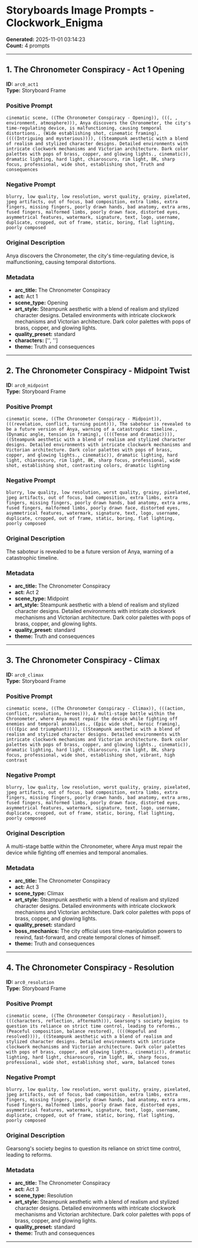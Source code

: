 # Storyboards Image Prompts - Clockwork_Enigma

**Generated:** 2025-11-01 03:14:23  
**Count:** 4 prompts

---

## 1. The Chronometer Conspiracy - Act 1 Opening

**ID:** `arc0_act1`  
**Type:** Storyboard Frame  

### Positive Prompt

```
cinematic scene, ((The Chronometer Conspiracy - Opening)), (((, , environment, atmosphere))), Anya discovers the Chronometer, the city's time-regulating device, is malfunctioning, causing temporal distortions., (Wide establishing shot, cinematic framing), ((((Intriguing and mysterious)))), ((Steampunk aesthetic with a blend of realism and stylized character designs. Detailed environments with intricate clockwork mechanisms and Victorian architecture. Dark color palettes with pops of brass, copper, and glowing lights., cinematic)), dramatic lighting, hard light, chiaroscuro, rim light, 8K, sharp focus, professional, wide shot, establishing shot, Truth and consequences
```

### Negative Prompt

```
blurry, low quality, low resolution, worst quality, grainy, pixelated, jpeg artifacts, out of focus, bad composition, extra limbs, extra fingers, missing fingers, poorly drawn hands, bad anatomy, extra arms, fused fingers, malformed limbs, poorly drawn face, distorted eyes, asymmetrical features, watermark, signature, text, logo, username, duplicate, cropped, out of frame, static, boring, flat lighting, poorly composed
```

### Original Description

Anya discovers the Chronometer, the city's time-regulating device, is malfunctioning, causing temporal distortions.

### Metadata

- **arc_title:** The Chronometer Conspiracy
- **act:** Act 1
- **scene_type:** Opening
- **art_style:** Steampunk aesthetic with a blend of realism and stylized character designs. Detailed environments with intricate clockwork mechanisms and Victorian architecture. Dark color palettes with pops of brass, copper, and glowing lights.
- **quality_preset:** standard
- **characters:** ['', '']
- **theme:** Truth and consequences

---

## 2. The Chronometer Conspiracy - Midpoint Twist

**ID:** `arc0_midpoint`  
**Type:** Storyboard Frame  

### Positive Prompt

```
cinematic scene, ((The Chronometer Conspiracy - Midpoint)), (((revelation, conflict, turning point))), The saboteur is revealed to be a future version of Anya, warning of a catastrophic timeline., (Dynamic angle, tension in framing), ((((Tense and dramatic)))), ((Steampunk aesthetic with a blend of realism and stylized character designs. Detailed environments with intricate clockwork mechanisms and Victorian architecture. Dark color palettes with pops of brass, copper, and glowing lights., cinematic)), dramatic lighting, hard light, chiaroscuro, rim light, 8K, sharp focus, professional, wide shot, establishing shot, contrasting colors, dramatic lighting
```

### Negative Prompt

```
blurry, low quality, low resolution, worst quality, grainy, pixelated, jpeg artifacts, out of focus, bad composition, extra limbs, extra fingers, missing fingers, poorly drawn hands, bad anatomy, extra arms, fused fingers, malformed limbs, poorly drawn face, distorted eyes, asymmetrical features, watermark, signature, text, logo, username, duplicate, cropped, out of frame, static, boring, flat lighting, poorly composed
```

### Original Description

The saboteur is revealed to be a future version of Anya, warning of a catastrophic timeline.

### Metadata

- **arc_title:** The Chronometer Conspiracy
- **act:** Act 2
- **scene_type:** Midpoint
- **art_style:** Steampunk aesthetic with a blend of realism and stylized character designs. Detailed environments with intricate clockwork mechanisms and Victorian architecture. Dark color palettes with pops of brass, copper, and glowing lights.
- **quality_preset:** standard
- **theme:** Truth and consequences

---

## 3. The Chronometer Conspiracy - Climax

**ID:** `arc0_climax`  
**Type:** Storyboard Frame  

### Positive Prompt

```
cinematic scene, ((The Chronometer Conspiracy - Climax)), (((action, conflict, resolution, heroes))), A multi-stage battle within the Chronometer, where Anya must repair the device while fighting off enemies and temporal anomalies., (Epic wide shot, heroic framing), ((((Epic and triumphant)))), ((Steampunk aesthetic with a blend of realism and stylized character designs. Detailed environments with intricate clockwork mechanisms and Victorian architecture. Dark color palettes with pops of brass, copper, and glowing lights., cinematic)), dramatic lighting, hard light, chiaroscuro, rim light, 8K, sharp focus, professional, wide shot, establishing shot, vibrant, high contrast
```

### Negative Prompt

```
blurry, low quality, low resolution, worst quality, grainy, pixelated, jpeg artifacts, out of focus, bad composition, extra limbs, extra fingers, missing fingers, poorly drawn hands, bad anatomy, extra arms, fused fingers, malformed limbs, poorly drawn face, distorted eyes, asymmetrical features, watermark, signature, text, logo, username, duplicate, cropped, out of frame, static, boring, flat lighting, poorly composed
```

### Original Description

A multi-stage battle within the Chronometer, where Anya must repair the device while fighting off enemies and temporal anomalies.

### Metadata

- **arc_title:** The Chronometer Conspiracy
- **act:** Act 3
- **scene_type:** Climax
- **art_style:** Steampunk aesthetic with a blend of realism and stylized character designs. Detailed environments with intricate clockwork mechanisms and Victorian architecture. Dark color palettes with pops of brass, copper, and glowing lights.
- **quality_preset:** standard
- **boss_mechanics:** The city official uses time-manipulation powers to rewind, fast-forward, and create temporal clones of himself.
- **theme:** Truth and consequences

---

## 4. The Chronometer Conspiracy - Resolution

**ID:** `arc0_resolution`  
**Type:** Storyboard Frame  

### Positive Prompt

```
cinematic scene, ((The Chronometer Conspiracy - Resolution)), (((characters, reflection, aftermath))), Gearsong's society begins to question its reliance on strict time control, leading to reforms., (Peaceful composition, balance restored), ((((Hopeful and resolved)))), ((Steampunk aesthetic with a blend of realism and stylized character designs. Detailed environments with intricate clockwork mechanisms and Victorian architecture. Dark color palettes with pops of brass, copper, and glowing lights., cinematic)), dramatic lighting, hard light, chiaroscuro, rim light, 8K, sharp focus, professional, wide shot, establishing shot, warm, balanced tones
```

### Negative Prompt

```
blurry, low quality, low resolution, worst quality, grainy, pixelated, jpeg artifacts, out of focus, bad composition, extra limbs, extra fingers, missing fingers, poorly drawn hands, bad anatomy, extra arms, fused fingers, malformed limbs, poorly drawn face, distorted eyes, asymmetrical features, watermark, signature, text, logo, username, duplicate, cropped, out of frame, static, boring, flat lighting, poorly composed
```

### Original Description

Gearsong's society begins to question its reliance on strict time control, leading to reforms.

### Metadata

- **arc_title:** The Chronometer Conspiracy
- **act:** Act 3
- **scene_type:** Resolution
- **art_style:** Steampunk aesthetic with a blend of realism and stylized character designs. Detailed environments with intricate clockwork mechanisms and Victorian architecture. Dark color palettes with pops of brass, copper, and glowing lights.
- **quality_preset:** standard
- **theme:** Truth and consequences

---

